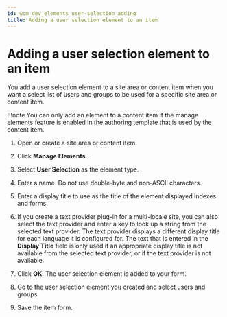 ```yaml
---
id: wcm_dev_elements_user-selection_adding
title: Adding a user selection element to an item
---
```


# Adding a user selection element to an item


You add a user selection element to a site area or content item when you want a select list of users and groups to be used for a specific site area or content item.

!!!note
    You can only add an element to a content item if the manage elements feature is enabled in the authoring template that is used by the content item.

1.  Open or create a site area or content item.

2.  Click **Manage Elements** .

3.  Select **User Selection** as the element type.

4.  Enter a name. Do not use double-byte and non-ASCII characters.

5.  Enter a display title to use as the title of the element displayed indexes and forms.

6.  If you create a text provider plug-in for a multi-locale site, you can also select the text provider and enter a key to look up a string from the selected text provider. The text provider displays a different display title for each language it is configured for. The text that is entered in the **Display Title** field is only used if an appropriate display title is not available from the selected text provider, or if the text provider is not available.

7.  Click **OK**. The user selection element is added to your form.

8.  Go to the user selection element you created and select users and groups.

9.  Save the item form.


